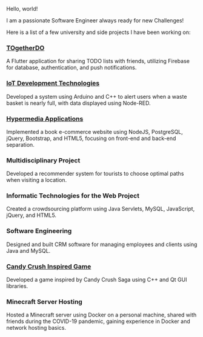 Hello, world! 

I am a passionate Software Engineer always ready for new Challenges!

Here is a list of a few university and side projects I have been working on:

### [TOgetherDO](https://github.com/malta895/TOgetherDO)
A Flutter application for sharing TODO lists with friends, utilizing Firebase for database, authentication, and push notifications.

### [IoT Development Technologies](https://github.com/malta895/iot-uma-project)
Developed a system using Arduino and C++ to alert users when a waste basket is nearly full, with data displayed using Node-RED.

### [Hypermedia Applications](https://github.com/malta895/hypermedia-project)
Implemented a book e-commerce website using NodeJS, PostgreSQL, jQuery, Bootstrap, and HTML5, focusing on front-end and back-end separation.

### Multidisciplinary Project
Developed a recommender system for tourists to choose optimal paths when visiting a location.

### Informatic Technologies for the Web Project
Created a crowdsourcing platform using Java Servlets, MySQL, JavaScript, jQuery, and HTML5.

### Software Engineering
Designed and built CRM software for managing employees and clients using Java and MySQL.

### [Candy Crush Inspired Game](https://github.com/malta895/CandyCrushMalta)
Developed a game inspired by Candy Crush Saga using C++ and Qt GUI libraries.

### Minecraft Server Hosting
Hosted a Minecraft server using Docker on a personal machine, shared with friends during the COVID-19 pandemic, gaining experience in Docker and network hosting basics.

